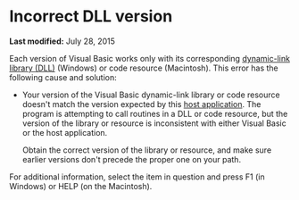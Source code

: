 
# Incorrect DLL version

 **Last modified:** July 28, 2015

Each version of Visual Basic works only with its corresponding  [dynamic-link library (DLL)](b8bdf64f-5920-1ae9-16d0-b26d09524a30.md) (Windows) or code resource (Macintosh). This error has the following cause and solution:




- Your version of the Visual Basic dynamic-link library or code resource doesn't match the version expected by this  [host application](b8bdf64f-5920-1ae9-16d0-b26d09524a30.md). The program is attempting to call routines in a DLL or code resource, but the version of the library or resource is inconsistent with either Visual Basic or the host application.
    
    Obtain the correct version of the library or resource, and make sure earlier versions don't precede the proper one on your path.
    

For additional information, select the item in question and press F1 (in Windows) or HELP (on the Macintosh).
